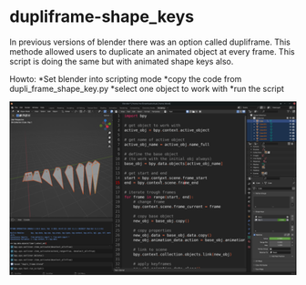 # dupliframe-shape_keys
In previous versions of blender there was an option called dupliframe. This methode allowed users to duplicate an animated object at every frame. This script is doing the same but with animated shape keys also.

Howto:
*Set blender into scripting mode
*copy the code from dupli_frame_shape_key.py
*select one object to work with
*run the script

![Alt text](https://raw.githubusercontent.com/bewegende-Architektur/dupliframe-shape_keys/main/dupli_frame_shape_keys.png)
